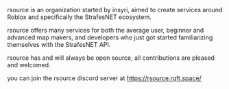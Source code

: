 rsource is an organization started by insyri, aimed to create services around Roblox and specifically the StrafesNET ecosystem.

rsource offers many services for both the average user, beginner and advanced map makers, and developers who just got started familiarizing themselves with the StrafesNET API.

rsource has and will always be open source, all contributions are pleased and welcomed.

you can join the rsource discord server at https://rsource.rqft.space/
